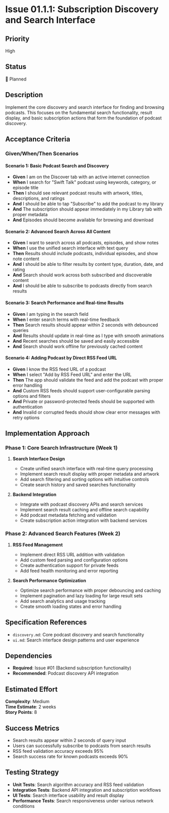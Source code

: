 # Issue 01.1.1: Subscription Discovery and Search Interface

## Priority
High

## Status
🔄 Planned

## Description
Implement the core discovery and search interface for finding and browsing podcasts. This focuses on the fundamental search functionality, result display, and basic subscription actions that form the foundation of podcast discovery.

## Acceptance Criteria

### Given/When/Then Scenarios

#### Scenario 1: Basic Podcast Search and Discovery
- **Given** I am on the Discover tab with an active internet connection
- **When** I search for "Swift Talk" podcast using keywords, category, or episode title
- **Then** I should see relevant podcast results with artwork, titles, descriptions, and ratings
- **And** I should be able to tap "Subscribe" to add the podcast to my library
- **And** The subscription should appear immediately in my Library tab with proper metadata
- **And** Episodes should become available for browsing and download

#### Scenario 2: Advanced Search Across All Content
- **Given** I want to search across all podcasts, episodes, and show notes
- **When** I use the unified search interface with text query
- **Then** Results should include podcasts, individual episodes, and show note content
- **And** I should be able to filter results by content type, duration, date, and rating
- **And** Search should work across both subscribed and discoverable content
- **And** I should be able to subscribe to podcasts directly from search results

#### Scenario 3: Search Performance and Real-time Results
- **Given** I am typing in the search field
- **When** I enter search terms with real-time feedback
- **Then** Search results should appear within 2 seconds with debounced queries
- **And** Results should update in real-time as I type with smooth animations
- **And** Recent searches should be saved and easily accessible
- **And** Search should work offline for previously cached content

#### Scenario 4: Adding Podcast by Direct RSS Feed URL
- **Given** I know the RSS feed URL of a podcast
- **When** I select "Add by RSS Feed URL" and enter the URL
- **Then** The app should validate the feed and add the podcast with proper error handling
- **And** Custom RSS feeds should support user-configurable parsing options and filters
- **And** Private or password-protected feeds should be supported with authentication
- **And** Invalid or corrupted feeds should show clear error messages with retry options

## Implementation Approach

### Phase 1: Core Search Infrastructure (Week 1)
1. **Search Interface Design**
   - Create unified search interface with real-time query processing
   - Implement search result display with proper metadata and artwork
   - Add search filtering and sorting options with intuitive controls
   - Create search history and saved searches functionality

2. **Backend Integration**
   - Integrate with podcast discovery APIs and search services
   - Implement search result caching and offline search capability
   - Add podcast metadata fetching and validation
   - Create subscription action integration with backend services

### Phase 2: Advanced Search Features (Week 2)
1. **RSS Feed Management**
   - Implement direct RSS URL addition with validation
   - Add custom feed parsing and configuration options
   - Create authentication support for private feeds
   - Add feed health monitoring and error reporting

2. **Search Performance Optimization**
   - Optimize search performance with proper debouncing and caching
   - Implement pagination and lazy loading for large result sets
   - Add search analytics and usage tracking
   - Create smooth loading states and error handling

## Specification References
- `discovery.md`: Core podcast discovery and search functionality
- `ui.md`: Search interface design patterns and user experience

## Dependencies
- **Required**: Issue #01 (Backend subscription functionality)
- **Recommended**: Podcast discovery API integration

## Estimated Effort
**Complexity**: Medium  
**Time Estimate**: 2 weeks  
**Story Points**: 8

## Success Metrics
- Search results appear within 2 seconds of query input
- Users can successfully subscribe to podcasts from search results
- RSS feed validation accuracy exceeds 95%
- Search success rate for known podcasts exceeds 90%

## Testing Strategy
- **Unit Tests**: Search algorithm accuracy and RSS feed validation
- **Integration Tests**: Backend API integration and subscription workflows
- **UI Tests**: Search interface usability and result display
- **Performance Tests**: Search responsiveness under various network conditions